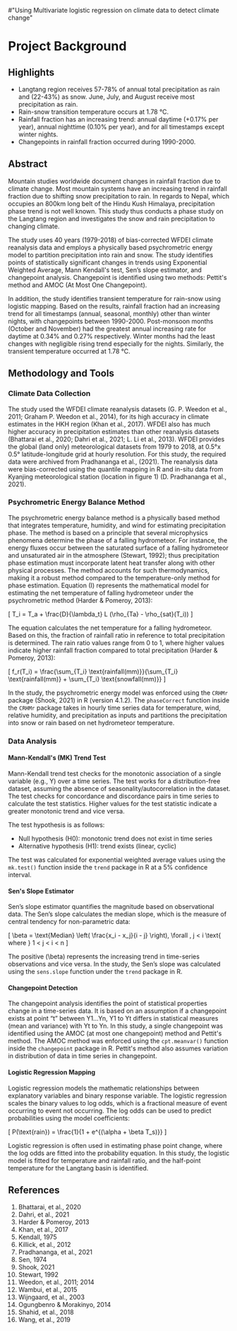 
#"Using Multivariate logistic regression on climate data to detect climate change"
# Project Background

## Highlights

- Langtang region receives 57-78% of annual total precipitation as rain and (22-43%) as snow. June, July, and August receive most precipitation as rain.
- Rain-snow transition temperature occurs at 1.78 °C.
- Rainfall fraction has an increasing trend: annual daytime (+0.17% per year), annual nighttime (0.10% per year), and for all timestamps except winter nights.
- Changepoints in rainfall fraction occurred during 1990-2000.

## Abstract

Mountain studies worldwide document changes in rainfall fraction due to climate change. Most mountain systems have an increasing trend in rainfall fraction due to shifting snow precipitation to rain. In regards to Nepal, which occupies an 800km long belt of the Hindu Kush Himalaya, precipitation phase trend is not well known. This study thus conducts a phase study on the Langtang region and investigates the snow and rain precipitation to changing climate.

The study uses 40 years (1979-2018) of bias-corrected WFDEI climate reanalysis data and employs a physically based psychrometric energy model to partition precipitation into rain and snow. The study identifies points of statistically significant changes in trends using Exponential Weighted Average, Mann Kendall's test, Sen’s slope estimator, and changepoint analysis. Changepoint is identified using two methods: Pettit's method and AMOC (At Most One Changepoint).

In addition, the study identifies transient temperature for rain-snow using logistic mapping. Based on the results, rainfall fraction had an increasing trend for all timestamps (annual, seasonal, monthly) other than winter nights, with changepoints between 1990-2000. Post-monsoon months (October and November) had the greatest annual increasing rate for daytime at 0.34% and 0.27% respectively. Winter months had the least changes with negligible rising trend especially for the nights. Similarly, the transient temperature occurred at 1.78 °C.

## Methodology and Tools

### Climate Data Collection

The study used the WFDEI climate reanalysis datasets (G. P. Weedon et al., 2011; Graham P. Weedon et al., 2014), for its high accuracy in climate estimates in the HKH region (Khan et al., 2017). WFDEI also has much higher accuracy in precipitation estimates than other reanalysis datasets (Bhattarai et al., 2020; Dahri et al., 2021; L. Li et al., 2013). WFDEI provides the global (land only) meteorological datasets from 1979 to 2018, at 0.5°x 0.5° latitude-longitude grid at hourly resolution. For this study, the required data were archived from Pradhananga et al., (2021). The reanalysis data were bias-corrected using the quantile mapping in R and in-situ data from Kyanjing meteorological station (location in figure 1) (D. Pradhananga et al., 2021).

### Psychrometric Energy Balance Method

The psychrometric energy balance method is a physically based method that integrates temperature, humidity, and wind for estimating precipitation phase. The method is based on a principle that several microphysics phenomena determine the phase of a falling hydrometeor. For instance, the energy fluxes occur between the saturated surface of a falling hydrometeor and unsaturated air in the atmosphere (Stewart, 1992); thus precipitation phase estimation must incorporate latent heat transfer along with other physical processes. The method accounts for such thermodynamics, making it a robust method compared to the temperature-only method for phase estimation. Equation (I) represents the mathematical model for estimating the net temperature of falling hydrometeor under the psychrometric method (Harder & Pomeroy, 2013):

\[ T_i = T_a + \frac{D}{\lambda_t} L (\rho_{Ta} - \rho_{sat}(T_i)) \]

The equation calculates the net temperature for a falling hydrometeor. Based on this, the fraction of rainfall ratio in reference to total precipitation is determined. The rain ratio values range from 0 to 1, where higher values indicate higher rainfall fraction compared to total precipitation (Harder & Pomeroy, 2013):

\[ f_r(T_i) = \frac{\sum_{T_i} \text{rainfall(mm)}}{\sum_{T_i} \text{rainfall(mm)} + \sum_{T_i} \text{snowfall(mm)}} \]

In the study, the psychrometric energy model was enforced using the `CRHMr` package (Shook, 2021) in R (version 4.1.2). The `phaseCorrect` function inside the `CRHMr` package takes in hourly time series data for temperature, wind, relative humidity, and precipitation as inputs and partitions the precipitation into snow or rain based on net hydrometeor temperature.

### Data Analysis

#### Mann-Kendall's (MK) Trend Test

Mann-Kendall trend test checks for the monotonic association of a single variable (e.g., Y) over a time series. The test works for a distribution-free dataset, assuming the absence of seasonality/autocorrelation in the dataset. The test checks for concordance and discordance pairs in time series to calculate the test statistics. Higher values for the test statistic indicate a greater monotonic trend and vice versa. 

The test hypothesis is as follows:

- Null hypothesis (H0): monotonic trend does not exist in time series
- Alternative hypothesis (H1): trend exists (linear, cyclic)

The test was calculated for exponential weighted average values using the `mk.test()` function inside the `trend` package in R at a 5% confidence interval.

#### Sen's Slope Estimator

Sen’s slope estimator quantifies the magnitude based on observational data. The Sen’s slope calculates the median slope, which is the measure of central tendency for non-parametric data:

\[ \beta = \text{Median} \left( \frac{x_i - x_j}{i - j} \right), \forall \, j < i \text{ where } 1 < j < i < n \]

The positive \(\beta\) represents the increasing trend in time-series observations and vice versa. In the study, the Sen’s slope was calculated using the `sens.slope` function under the `trend` package in R.

#### Changepoint Detection

The changepoint analysis identifies the point of statistical properties change in a time-series data. It is based on an assumption if a changepoint exists at point “t” between Y1...Yn, Y1 to Yt differs in statistical measures (mean and variance) with Yt to Yn. In this study, a single changepoint was identified using the AMOC (at most one changepoint) method and Pettit's method. The AMOC method was enforced using the `cpt.meanvar()` function inside the `changepoint` package in R. Pettit's method also assumes variation in distribution of data in time series in changepoint.

#### Logistic Regression Mapping

Logistic regression models the mathematic relationships between explanatory variables and binary response variable. The logistic regression scales the binary values to log odds, which is a fractional measure of event occurring to event not occurring. The log odds can be used to predict probabilities using the model coefficients:

\[ P(\text{rain}) = \frac{1}{1 + e^{(\alpha + \beta T_s)}} \]

Logistic regression is often used in estimating phase point change, where the log odds are fitted into the probability equation. In this study, the logistic model is fitted for temperature and rainfall ratio, and the half-point temperature for the Langtang basin is identified.

## References

1. Bhattarai, et al., 2020
2. Dahri, et al., 2021
3. Harder & Pomeroy, 2013
4. Khan, et al., 2017
5. Kendall, 1975
6. Killick, et al., 2012
7. Pradhananga, et al., 2021
8. Sen, 1974
9. Shook, 2021
10. Stewart, 1992
11. Weedon, et al., 2011; 2014
12. Wambui, et al., 2015
13. Wijngaard, et al., 2003
14. Ogungbenro & Morakinyo, 2014
15. Shahid, et al., 2018
16. Wang, et al., 2019
